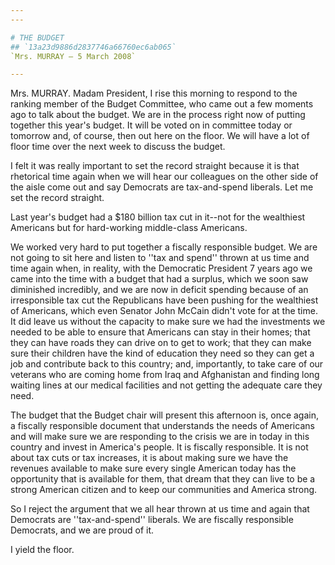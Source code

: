 ```yaml
---
---

# THE BUDGET
## `13a23d9886d2837746a66760ec6ab065`
`Mrs. MURRAY — 5 March 2008`

---
```



Mrs. MURRAY. Madam President, I rise this morning to respond to the 
ranking member of the Budget Committee, who came out a few moments ago 
to talk about the budget. We are in the process right now of putting 
together this year's budget. It will be voted on in committee today or 
tomorrow and, of course, then out here on the floor. We will have a lot 
of floor time over the next week to discuss the budget.

I felt it was really important to set the record straight because it 
is that rhetorical time again when we will hear our colleagues on the 
other side of the aisle come out and say Democrats are tax-and-spend 
liberals. Let me set the record straight.

Last year's budget had a $180 billion tax cut in it--not for the 
wealthiest Americans but for hard-working middle-class Americans.

We worked very hard to put together a fiscally responsible budget. We 
are not going to sit here and listen to ''tax and spend'' thrown at us 
time and time again when, in reality, with the Democratic President 7 
years ago we came into the time with a budget that had a surplus, which 
we soon saw diminished incredibly, and we are now in deficit spending 
because of an irresponsible tax cut the Republicans have been pushing 
for the wealthiest of Americans, which even Senator John McCain didn't 
vote for at the time. It did leave us without the capacity to make sure 
we had the investments we needed to be able to ensure that Americans 
can stay in their homes; that they can have roads they can drive on to 
get to work; that they can make sure their children have the kind of 
education they need so they can get a job and contribute back to this 
country; and, importantly, to take care of our veterans who are coming 
home from Iraq and Afghanistan and finding long waiting lines at our 
medical facilities and not getting the adequate care they need.

The budget that the Budget chair will present this afternoon is, once 
again, a fiscally responsible document that understands the needs of 
Americans and will make sure we are responding to the crisis we are in 
today in this country and invest in America's people. It is fiscally 
responsible. It is not about tax cuts or tax increases, it is about 
making sure we have the revenues available to make sure every single 
American today has the opportunity that is available for them, that 
dream that they can live to be a strong American citizen and to keep 
our communities and America strong.

So I reject the argument that we all hear thrown at us time and again 
that Democrats are ''tax-and-spend'' liberals. We are fiscally 
responsible Democrats, and we are proud of it.

I yield the floor.